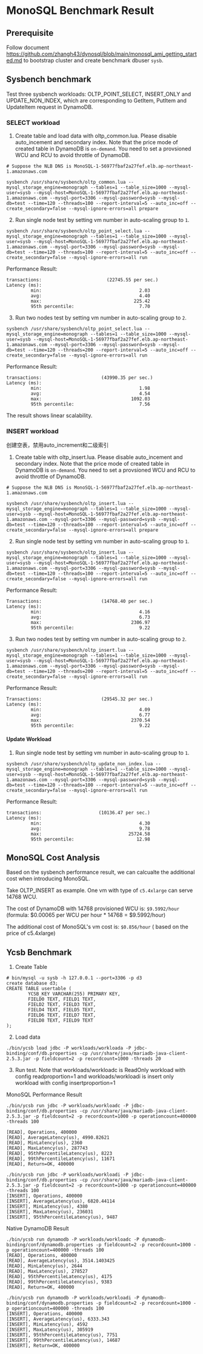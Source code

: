 # MonoSQL Benchmark Result

## Prerequisite

Follow document https://github.com/zhangh43/dynosql/blob/main/monosql_ami_getting_started.md to bootstrap cluster and create benchmark dbuser `sysb`.


## Sysbench benchmark

Test three sysbench workloads: OLTP_POINT_SELECT, INSERT_ONLY and UPDATE_NON_INDEX, which are corresponding to GetItem, PutItem and UpdateItem request in DynamoDB. 

### SELECT workload

1. Create table and load data with oltp_common.lua. Please disable auto_incement and secondary index. Note that the price mode of created table in DynamoDB is `on-demand`. You need to set a provsioned WCU and RCU to avoid throttle of DynamoDB. 

```
# Suppose the NLB DNS is MonoSQL-1-56977fbaf2a27fef.elb.ap-northeast-1.amazonaws.com

sysbench /usr/share/sysbench/oltp_common.lua --mysql_storage_engine=monograph --tables=1 --table_size=1000 --mysql-user=sysb --mysql-host=MonoSQL-1-56977fbaf2a27fef.elb.ap-northeast-1.amazonaws.com --mysql-port=3306 --mysql-password=sysb --mysql-db=test --time=120 --threads=100 --report-interval=5 --auto_inc=off --create_secondary=false --mysql-ignore-errors=all prepare
```


2. Run single node test by setting vm number in auto-scaling group to `1`.

```
sysbench /usr/share/sysbench/oltp_point_select.lua --mysql_storage_engine=monograph --tables=1 --table_size=1000 --mysql-user=sysb --mysql-host=MonoSQL-1-56977fbaf2a27fef.elb.ap-northeast-1.amazonaws.com --mysql-port=3306 --mysql-password=sysb --mysql-db=test --time=120 --threads=100 --report-interval=5 --auto_inc=off --create_secondary=false --mysql-ignore-errors=all run
```

Performance Result:

```
transactions:                        (22745.55 per sec.)
Latency (ms):
         min:                                    2.03
         avg:                                    4.40
         max:                                  225.42
         95th percentile:                        7.70
```

3. Run two nodes test by setting vm number in auto-scaling group to `2`.

```
sysbench /usr/share/sysbench/oltp_point_select.lua --mysql_storage_engine=monograph --tables=1 --table_size=1000 --mysql-user=sysb --mysql-host=MonoSQL-1-56977fbaf2a27fef.elb.ap-northeast-1.amazonaws.com --mysql-port=3306 --mysql-password=sysb --mysql-db=test --time=120 --threads=200 --report-interval=5 --auto_inc=off --create_secondary=false --mysql-ignore-errors=all run
```

Performance Result:

```
transactions:                      (43990.35 per sec.)
Latency (ms):
         min:                                    1.98
         avg:                                    4.54
         max:                                 1092.03
         95th percentile:                        7.56
```

The result shows linear scalability.

### INSERT workload

创建空表，禁用auto_increment和二级索引

1. Create table with oltp_insert.lua. Please disable auto_incement and secondary index. Note that the price mode of created table in DynamoDB is `on-demand`. You need to set a provsioned WCU and RCU to avoid throttle of DynamoDB. 

```
# Suppose the NLB DNS is MonoSQL-1-56977fbaf2a27fef.elb.ap-northeast-1.amazonaws.com

sysbench /usr/share/sysbench/oltp_insert.lua --mysql_storage_engine=monograph --tables=1 --table_size=1000 --mysql-user=sysb --mysql-host=MonoSQL-1-56977fbaf2a27fef.elb.ap-northeast-1.amazonaws.com --mysql-port=3306 --mysql-password=sysb --mysql-db=test --time=120 --threads=100 --report-interval=5 --auto_inc=off --create_secondary=false --mysql-ignore-errors=all prepare
```

2. Run single node test by setting vm number in auto-scaling group to `1`.

```
sysbench /usr/share/sysbench/oltp_insert.lua --mysql_storage_engine=monograph --tables=1 --table_size=1000 --mysql-user=sysb --mysql-host=MonoSQL-1-56977fbaf2a27fef.elb.ap-northeast-1.amazonaws.com --mysql-port=3306 --mysql-password=sysb --mysql-db=test --time=120 --threads=100 --report-interval=5 --auto_inc=off --create_secondary=false --mysql-ignore-errors=all run
```

Performance Result:

```
Transactions:                      (14768.40 per sec.)
Latency (ms):
         min:                                    4.16
         avg:                                    6.73
         max:                                 2306.97
         95th percentile:                        9.22
```



3. Run two nodes test by setting vm number in auto-scaling group to `2`.

```
sysbench /usr/share/sysbench/oltp_insert.lua --mysql_storage_engine=monograph --tables=1 --table_size=1000 --mysql-user=sysb --mysql-host=MonoSQL-1-56977fbaf2a27fef.elb.ap-northeast-1.amazonaws.com --mysql-port=3306 --mysql-password=sysb --mysql-db=test --time=120 --threads=200 --report-interval=5 --auto_inc=off --create_secondary=false --mysql-ignore-errors=all run
```

Performance Result:

```
Transactions:                      (29545.32 per sec.)
Latency (ms):
         min:                                    4.09
         avg:                                    6.77
         max:                                 2370.54
         95th percentile:                        9.22
```

#### Update Workload

1. Run single node test by setting vm number in auto-scaling group to `1`.

```
sysbench /usr/share/sysbench/oltp_update_non_index.lua --mysql_storage_engine=monograph --tables=1 --table_size=1000 --mysql-user=sysb --mysql-host=MonoSQL-1-56977fbaf2a27fef.elb.ap-northeast-1.amazonaws.com --mysql-port=3306 --mysql-password=sysb --mysql-db=test --time=120 --threads=100 --report-interval=5 --auto_inc=off --create_secondary=false --mysql-ignore-errors=all run
```

Performance Result:

```
transactions:                     (10136.47 per sec.)
Latency (ms):
         min:                                    4.30
         avg:                                    9.78
         max:                                25724.58
         95th percentile:                       12.98
```

## MonoSQL Cost Analysis

Based on the sysbench performance result, we can calcualte the additional cost when introducing MonoSQL.

Take OLTP_INSERT as example. One vm with type of `c5.4xlarge` can serve 14768 WCU.

The cost of DynamoDB with 14768 provisioned WCU is: `$9.5992/hour` (formula: $0.00065 per WCU per hour * 14768 = $9.5992/hour)

The additional cost of MonoSQL's vm cost is: `$0.856/hour` ( based on the price of c5.4xlarge)


## Ycsb Benchmark

1. Create Table

```
# bin/mysql -u sysb -h 127.0.0.1 --port=3306 -p d3
create database d3;
CREATE TABLE usertable (
        YCSB_KEY VARCHAR(255) PRIMARY KEY,
        FIELD0 TEXT, FIELD1 TEXT,
        FIELD2 TEXT, FIELD3 TEXT,
        FIELD4 TEXT, FIELD5 TEXT,
        FIELD6 TEXT, FIELD7 TEXT,
        FIELD8 TEXT, FIELD9 TEXT
);
```

2. Load data

```
./bin/ycsb load jdbc -P workloads/workloada -P jdbc-binding/conf/db.properties -cp /usr/share/java/mariadb-java-client-2.5.3.jar -p fieldcount=2 -p recordcount=1000 -threads 20
```

3. Run test. Note that workloads/workloadc is ReadOnly workload with config readproportion=1 and workloads/workloadi is insert only workload with config insertproportion=1

MonoSQL Performance Result

```
./bin/ycsb run jdbc -P workloads/workloadc -P jdbc-binding/conf/db.properties -cp /usr/share/java/mariadb-java-client-2.5.3.jar -p fieldcount=2 -p recordcount=1000 -p operationcount=400000 -threads 100

[READ], Operations, 400000
[READ], AverageLatency(us), 4990.82621
[READ], MinLatency(us), 2360
[READ], MaxLatency(us), 287743
[READ], 95thPercentileLatency(us), 8223
[READ], 99thPercentileLatency(us), 11671
[READ], Return=OK, 400000

./bin/ycsb run jdbc -P workloads/workloadi -P jdbc-binding/conf/db.properties -cp /usr/share/java/mariadb-java-client-2.5.3.jar -p fieldcount=2 -p recordcount=1000 -p operationcount=400000 -threads 100
[INSERT], Operations, 400000
[INSERT], AverageLatency(us), 6820.44114
[INSERT], MinLatency(us), 4380
[INSERT], MaxLatency(us), 236031
[INSERT], 95thPercentileLatency(us), 9487
```

Native DynamoDB Result

```
./bin/ycsb run dynamodb -P workloads/workloadc -P dynamodb-binding/conf/dynamodb.properties -p fieldcount=2 -p recordcount=1000 -p operationcount=400000 -threads 100
[READ], Operations, 400000
[READ], AverageLatency(us), 3514.1403425
[READ], MinLatency(us), 2644
[READ], MaxLatency(us), 278527
[READ], 95thPercentileLatency(us), 4175
[READ], 99thPercentileLatency(us), 9383
[READ], Return=OK, 400000

./bin/ycsb run dynamodb -P workloads/workloadi -P dynamodb-binding/conf/dynamodb.properties -p fieldcount=2 -p recordcount=1000 -p operationcount=400000 -threads 100
[INSERT], Operations, 400000
[INSERT], AverageLatency(us), 6333.343
[INSERT], MinLatency(us), 4592
[INSERT], MaxLatency(us), 305919
[INSERT], 95thPercentileLatency(us), 7751
[INSERT], 99thPercentileLatency(us), 14687
[INSERT], Return=OK, 400000
```
